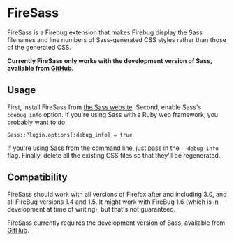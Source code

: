 # FireSass

FireSass is a Firebug extension
that makes Firebug display the Sass filenames and line numbers
of Sass-generated CSS styles
rather than those of the generated CSS.

**Currently FireSass only works with the development version of Sass,
available from [GitHub](http://github.com/nex3/haml).**

## Usage

First, install FireSass from [the Sass website](http://sass-lang.com/firesass.html).
Second, enable Sass's `:debug_info` option.
If you're using Sass with a Ruby web framework,
you probably want to do:

    Sass::Plugin.options[:debug_info] = true

If you're using Sass from the command line,
just pass in the `--debug-info` flag.
Finally, delete all the existing CSS files
so that they'll be regenerated.

## Compatibility

FireSass should work with all versions of Firefox after and including 3.0,
and all FireBug versions 1.4 and 1.5.
It might work with FireBug 1.6 (which is in development at time of writing),
but that's not guaranteed.

FireSass currently requires the development version of Sass,
available from [GitHub](http://github.com/nex3/haml).
